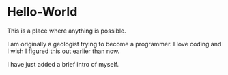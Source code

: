 # Hello-World

This is a place where anything is possible.

I am originally a geologist trying to become a programmer. I love coding and I wish I figured this out earlier than now.

I have just added a brief intro of myself.

